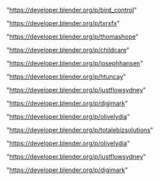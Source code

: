 "https://developer.blender.org/p/bird_control"

"https://developer.blender.org/p/txrxfx"

"https://developer.blender.org/p/thomashope"

"https://developer.blender.org/p/childcare"

"https://developer.blender.org/p/josephhansen"

"https://developer.blender.org/p/htuncay"

"https://developer.blender.org/p/justflowsydney"

"https://developer.blender.org/p/digimark"

"https://developer.blender.org/p/olivelydia"

"https://developer.blender.org/p/totalebizsolutions"

 
"https://developer.blender.org/p/olivelydia"


"https://developer.blender.org/p/justflowsydney"


"https://developer.blender.org/p/digimark"


 
